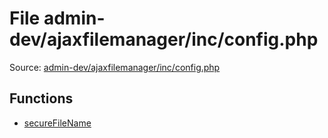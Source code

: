 File admin-dev/ajaxfilemanager/inc/config.php
=========

Source: [admin-dev/ajaxfilemanager/inc/config.php](https://github.com/PrestaShop/PrestaShop/blob/1.5.0.1/admin-dev/ajaxfilemanager/inc/config.php)



Functions
---------

* [secureFileName](function.secureFileName.md)
